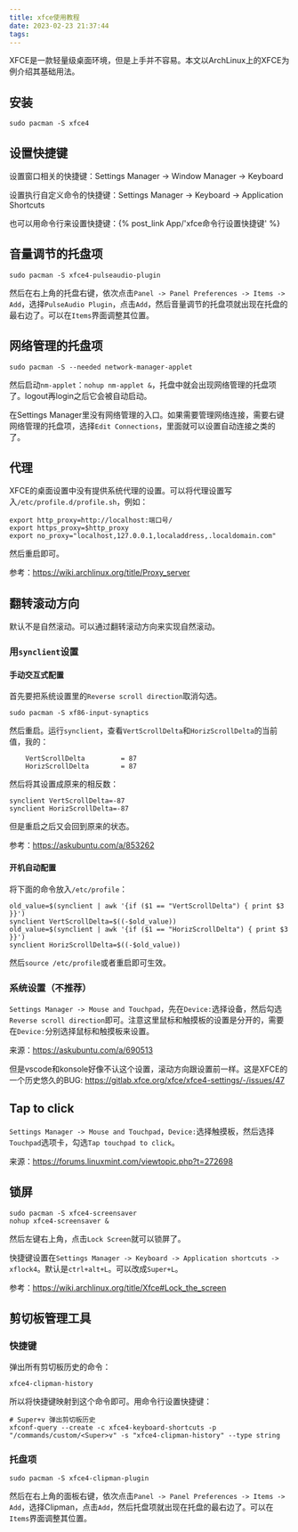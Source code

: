 ```yaml
---
title: xfce使用教程
date: 2023-02-23 21:37:44
tags:
---
```


XFCE是一款轻量级桌面环境，但是上手并不容易。本文以ArchLinux上的XFCE为例介绍其基础用法。

## 安装

```shell
sudo pacman -S xfce4
```

## 设置快捷键

设置窗口相关的快捷键：Settings Manager -> Window Manager -> Keyboard

设置执行自定义命令的快捷键：Settings Manager -> Keyboard -> Application Shortcuts

也可以用命令行来设置快捷键：{% post_link App/'xfce命令行设置快捷键' %}

## 音量调节的托盘项

```shell
sudo pacman -S xfce4-pulseaudio-plugin
```

然后在右上角的托盘右键，依次点击`Panel -> Panel Preferences -> Items -> Add`，选择`PulseAudio Plugin`，点击`Add`，然后音量调节的托盘项就出现在托盘的最右边了。可以在`Items`界面调整其位置。

## 网络管理的托盘项

```shell
sudo pacman -S --needed network-manager-applet
```

然后启动`nm-applet`：`nohup nm-applet &`，托盘中就会出现网络管理的托盘项了。logout再login之后它会被自动启动。

在Settings Manager里没有网络管理的入口。如果需要管理网络连接，需要右键网络管理的托盘项，选择`Edit Connections`，里面就可以设置自动连接之类的了。

## 代理

XFCE的桌面设置中没有提供系统代理的设置。可以将代理设置写入`/etc/profile.d/profile.sh`，例如：

```shell
export http_proxy=http://localhost:端口号/
export https_proxy=$http_proxy
export no_proxy="localhost,127.0.0.1,localaddress,.localdomain.com"
```

然后重启即可。

参考：<https://wiki.archlinux.org/title/Proxy_server>

## 翻转滚动方向

默认不是自然滚动。可以通过翻转滚动方向来实现自然滚动。

### 用`synclient`设置

#### 手动交互式配置

首先要把系统设置里的`Reverse scroll direction`取消勾选。

```shell
sudo pacman -S xf86-input-synaptics
```

然后重启。运行`synclient`，查看`VertScrollDelta`和`HorizScrollDelta`的当前值，我的：

```text
    VertScrollDelta         = 87
    HorizScrollDelta        = 87
```

然后将其设置成原来的相反数：

```text
synclient VertScrollDelta=-87
synclient HorizScrollDelta=-87
```

但是重启之后又会回到原来的状态。

参考：<https://askubuntu.com/a/853262>

#### 开机自动配置

将下面的命令放入`/etc/profile`：

```shell
old_value=$(synclient | awk '{if ($1 == "VertScrollDelta") { print $3 }}')
synclient VertScrollDelta=$((-$old_value))
old_value=$(synclient | awk '{if ($1 == "HorizScrollDelta") { print $3 }}')
synclient HorizScrollDelta=$((-$old_value))
```

然后`source /etc/profile`或者重启即可生效。

### 系统设置（不推荐）

`Settings Manager -> Mouse and Touchpad`，先在`Device:`选择设备，然后勾选`Reverse scroll direction`即可。注意这里鼠标和触摸板的设置是分开的，需要在`Device:`分别选择鼠标和触摸板来设置。

来源：<https://askubuntu.com/a/690513>

但是vscode和konsole好像不认这个设置，滚动方向跟设置前一样。这是XFCE的一个历史悠久的BUG: <https://gitlab.xfce.org/xfce/xfce4-settings/-/issues/47>

## Tap to click

`Settings Manager -> Mouse and Touchpad`，`Device:`选择触摸板，然后选择`Touchpad`选项卡，勾选`Tap touchpad to click`。

来源：<https://forums.linuxmint.com/viewtopic.php?t=272698>

## 锁屏

```shell
sudo pacman -S xfce4-screensaver
nohup xfce4-screensaver &
```

然后左键右上角，点击`Lock Screen`就可以锁屏了。

快捷键设置在`Settings Manager -> Keyboard -> Application shortcuts -> xflock4`。默认是`ctrl+alt+L`。可以改成`Super+L`。

参考：<https://wiki.archlinux.org/title/Xfce#Lock_the_screen>

## 剪切板管理工具

### 快捷键

弹出所有剪切板历史的命令：

```shell
xfce4-clipman-history
```

所以将快捷键映射到这个命令即可。用命令行设置快捷键：

```shell
# Super+v 弹出剪切板历史
xfconf-query --create -c xfce4-keyboard-shortcuts -p "/commands/custom/<Super>v" -s "xfce4-clipman-history" --type string
```

### 托盘项

```shell
sudo pacman -S xfce4-clipman-plugin
```

然后在右上角的面板右键，依次点击`Panel -> Panel Preferences -> Items -> Add`，选择Clipman，点击`Add`，然后托盘项就出现在托盘的最右边了。可以在`Items`界面调整其位置。
